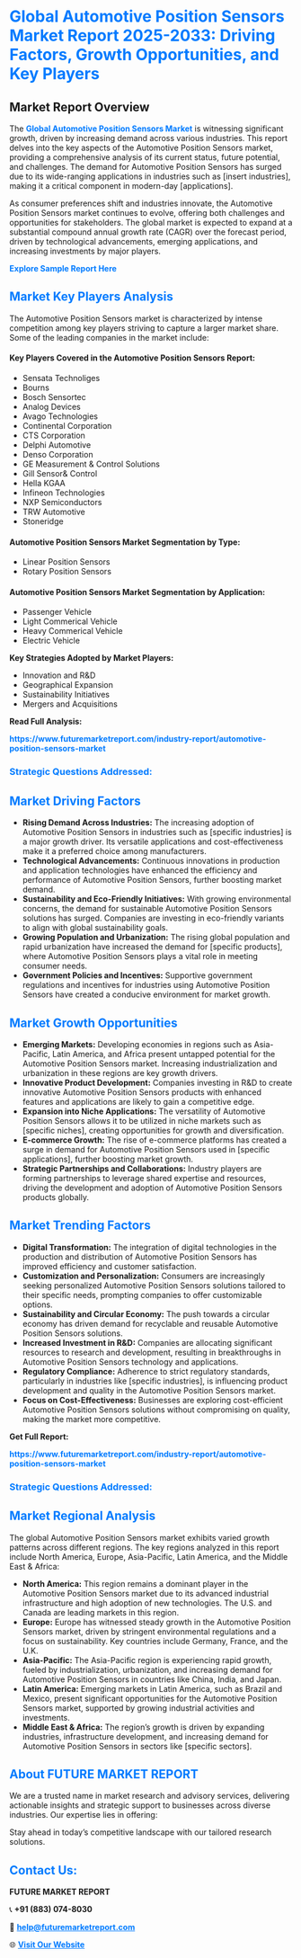 <h1 style="color: #007BFF;">Global Automotive Position Sensors Market Report 2025-2033: Driving Factors, Growth Opportunities, and Key Players</h1>

<section id="overview">
<h2>Market Report Overview</h2>
<p>The <a href="https://www.futuremarketreport.com/industry-report/automotive-position-sensors-market" style="color: #007BFF; text-decoration: none;"><strong>Global Automotive Position Sensors Market</strong></a> is witnessing significant growth, driven by increasing demand across various industries. This report delves into the key aspects of the Automotive Position Sensors market, providing a comprehensive analysis of its current status, future potential, and challenges. The demand for Automotive Position Sensors has surged due to its wide-ranging applications in industries such as [insert industries], making it a critical component in modern-day [applications].</p>
<p>As consumer preferences shift and industries innovate, the Automotive Position Sensors market continues to evolve, offering both challenges and opportunities for stakeholders. The global market is expected to expand at a substantial compound annual growth rate (CAGR) over the forecast period, driven by technological advancements, emerging applications, and increasing investments by major players.</p>
</section>

<section id="overview">
<p><a href="https://www.futuremarketreport.com/request-sample/reportId=83852" style="color: #007BFF; text-decoration: none;"><strong>Explore Sample Report Here</strong></a></p>
</section>

<section id="key-players">
<h2 style="color: #007BFF;">Market Key Players Analysis</h2>
<p>The Automotive Position Sensors market is characterized by intense competition among key players striving to capture a larger market share. Some of the leading companies in the market include:</p>
<h4>Key Players Covered in the Automotive Position Sensors Report:</h4>
<ul><li>Sensata Technoliges</li><li>Bourns</li><li>Bosch Sensortec</li><li>Analog Devices</li><li>Avago Technologies</li><li>Continental Corporation</li><li>CTS Corporation</li><li>Delphi Automotive</li><li>Denso Corporation</li><li>GE Measurement &amp; Control Solutions</li><li>Gill Sensor&amp; Control</li><li>Hella KGAA</li><li>Infineon Technologies</li><li>NXP Semiconductors</li><li>TRW Automotive</li><li>Stoneridge</li></ul>
<h4>Automotive Position Sensors Market Segmentation by Type:</h4>
<ul><li>Linear Position Sensors</li><li>Rotary Position Sensors</li></ul>

<h4>Automotive Position Sensors Market Segmentation by Application:</h4>
<ul><li>Passenger Vehicle</li><li>Light Commerical Vehicle</li><li>Heavy Commerical Vehicle</li><li>Electric Vehicle</li></ul>
<p><strong>Key Strategies Adopted by Market Players:</strong></p>
<ul>
<li>Innovation and R&D</li>
<li>Geographical Expansion</li>
<li>Sustainability Initiatives</li>
<li>Mergers and Acquisitions</li>
</ul>
</section>

<section>
<p><strong>Read Full Analysis: </strong></p><a href="https://www.futuremarketreport.com/industry-report/automotive-position-sensors-market" style="color: #007BFF; text-decoration: none;"><strong>https://www.futuremarketreport.com/industry-report/automotive-position-sensors-market</strong></a>
<h3 style="color: #007BFF;">Strategic Questions Addressed:</h3>
</section>

<section id="driving-factors">
<h2 style="color: #007BFF;">Market Driving Factors</h2>
<ul>
<li><strong>Rising Demand Across Industries:</strong> The increasing adoption of Automotive Position Sensors in industries such as [specific industries] is a major growth driver. Its versatile applications and cost-effectiveness make it a preferred choice among manufacturers.</li>
<li><strong>Technological Advancements:</strong> Continuous innovations in production and application technologies have enhanced the efficiency and performance of Automotive Position Sensors, further boosting market demand.</li>
<li><strong>Sustainability and Eco-Friendly Initiatives:</strong> With growing environmental concerns, the demand for sustainable Automotive Position Sensors solutions has surged. Companies are investing in eco-friendly variants to align with global sustainability goals.</li>
<li><strong>Growing Population and Urbanization:</strong> The rising global population and rapid urbanization have increased the demand for [specific products], where Automotive Position Sensors plays a vital role in meeting consumer needs.</li>
<li><strong>Government Policies and Incentives:</strong> Supportive government regulations and incentives for industries using Automotive Position Sensors have created a conducive environment for market growth.</li>
</ul>
</section>

<section id="growth-opportunities">
<h2 style="color: #007BFF;">Market Growth Opportunities</h2>
<ul>
<li><strong>Emerging Markets:</strong> Developing economies in regions such as Asia-Pacific, Latin America, and Africa present untapped potential for the Automotive Position Sensors market. Increasing industrialization and urbanization in these regions are key growth drivers.</li>
<li><strong>Innovative Product Development:</strong> Companies investing in R&D to create innovative Automotive Position Sensors products with enhanced features and applications are likely to gain a competitive edge.</li>
<li><strong>Expansion into Niche Applications:</strong> The versatility of Automotive Position Sensors allows it to be utilized in niche markets such as [specific niches], creating opportunities for growth and diversification.</li>
<li><strong>E-commerce Growth:</strong> The rise of e-commerce platforms has created a surge in demand for Automotive Position Sensors used in [specific applications], further boosting market growth.</li>
<li><strong>Strategic Partnerships and Collaborations:</strong> Industry players are forming partnerships to leverage shared expertise and resources, driving the development and adoption of Automotive Position Sensors products globally.</li>
</ul>
</section>

<section id="trending-factors">
<h2 style="color: #007BFF;">Market Trending Factors</h2>
<ul>
<li><strong>Digital Transformation:</strong> The integration of digital technologies in the production and distribution of Automotive Position Sensors has improved efficiency and customer satisfaction.</li>
<li><strong>Customization and Personalization:</strong> Consumers are increasingly seeking personalized Automotive Position Sensors solutions tailored to their specific needs, prompting companies to offer customizable options.</li>
<li><strong>Sustainability and Circular Economy:</strong> The push towards a circular economy has driven demand for recyclable and reusable Automotive Position Sensors solutions.</li>
<li><strong>Increased Investment in R&D:</strong> Companies are allocating significant resources to research and development, resulting in breakthroughs in Automotive Position Sensors technology and applications.</li>
<li><strong>Regulatory Compliance:</strong> Adherence to strict regulatory standards, particularly in industries like [specific industries], is influencing product development and quality in the Automotive Position Sensors market.</li>
<li><strong>Focus on Cost-Effectiveness:</strong> Businesses are exploring cost-efficient Automotive Position Sensors solutions without compromising on quality, making the market more competitive.</li>
</ul>
</section>

<section>
<p><strong>Get Full Report: </strong></p><a href="https://www.futuremarketreport.com/industry-report/automotive-position-sensors-market" style="color: #007BFF; text-decoration: none;"><strong>https://www.futuremarketreport.com/industry-report/automotive-position-sensors-market</strong></a>
<h3 style="color: #007BFF;">Strategic Questions Addressed:</h3>
</section>


<section id="regional-analysis">
<h2 style="color: #007BFF;">Market Regional Analysis</h2>
<p>The global Automotive Position Sensors market exhibits varied growth patterns across different regions. The key regions analyzed in this report include North America, Europe, Asia-Pacific, Latin America, and the Middle East & Africa:</p>
<ul>
<li><strong>North America:</strong> This region remains a dominant player in the Automotive Position Sensors market due to its advanced industrial infrastructure and high adoption of new technologies. The U.S. and Canada are leading markets in this region.</li>
<li><strong>Europe:</strong> Europe has witnessed steady growth in the Automotive Position Sensors market, driven by stringent environmental regulations and a focus on sustainability. Key countries include Germany, France, and the U.K.</li>
<li><strong>Asia-Pacific:</strong> The Asia-Pacific region is experiencing rapid growth, fueled by industrialization, urbanization, and increasing demand for Automotive Position Sensors in countries like China, India, and Japan.</li>
<li><strong>Latin America:</strong> Emerging markets in Latin America, such as Brazil and Mexico, present significant opportunities for the Automotive Position Sensors market, supported by growing industrial activities and investments.</li>
<li><strong>Middle East & Africa:</strong> The region’s growth is driven by expanding industries, infrastructure development, and increasing demand for Automotive Position Sensors in sectors like [specific sectors].</li>
</ul>
</section>

<footer>
<h2 style="color: #007BFF;">About FUTURE MARKET REPORT</h2>
<p>We are a trusted name in market research and advisory services, delivering actionable insights and strategic support to businesses across diverse industries. Our expertise lies in offering:</p>

<p>Stay ahead in today’s competitive landscape with our tailored research solutions.</p>

<h2 style="color: #007BFF;">Contact Us:</h2>
<p><strong>FUTURE MARKET REPORT</strong></p>
<p>📞 <strong>+91 (883) 074-8030</strong></p>
<p>📧 <strong><a href="mailto:help@futuremarketreport.com" style="color: #007BFF;">help@futuremarketreport.com</a></strong></p>
<p>🌐 <strong><a href="https://www.futuremarketreport.com/" style="color: #007BFF;">Visit Our Website</a></strong></p>
</footer>